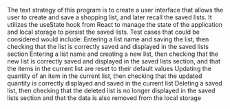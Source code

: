 
The text strategy of this program is to create a user interface that allows the user to create and save a shopping list, and later recall the saved lists. 
It utilizes the useState hook from React to manage the state of the application and local storage to persist the saved lists.
 Test cases that could be considered would include: Entering a list name and saving the list, then checking that the list is correctly saved and displayed in the saved lists section
 Entering a list name and creating a new list, then checking that the new list is correctly saved and displayed in the saved lists section, 
and that the items in the current list are reset to their default values Updating the quantity of an item in the current list, then checking that the updated quantity is correctly displayed and saved in the current list
 Deleting a saved list, then checking that the deleted list is no longer displayed in the saved lists section and that the data is also removed from the local storage
 
 